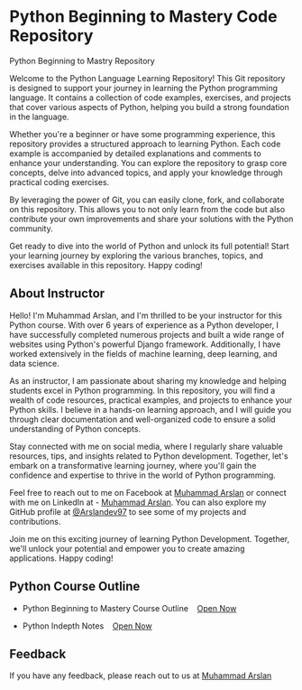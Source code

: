
# Python Beginning to Mastery Code Repository

Python Beginning to Mastry Repository

Welcome to the Python Language Learning Repository! This Git repository is designed to support your journey in learning the Python programming language. It contains a collection of code examples, exercises, and projects that cover various aspects of Python, helping you build a strong foundation in the language.

Whether you're a beginner or have some programming experience, this repository provides a structured approach to learning Python. Each code example is accompanied by detailed explanations and comments to enhance your understanding. You can explore the repository to grasp core concepts, delve into advanced topics, and apply your knowledge through practical coding exercises.

By leveraging the power of Git, you can easily clone, fork, and collaborate on this repository. This allows you to not only learn from the code but also contribute your own improvements and share your solutions with the Python community.

Get ready to dive into the world of Python and unlock its full potential! Start your learning journey by exploring the various branches, topics, and exercises available in this repository. Happy coding!



## About Instructor



Hello! I'm Muhammad Arslan, and I'm thrilled to be your instructor for this Python course. With over 6 years of experience as a Python developer, I have successfully completed numerous projects and built a wide range of websites using Python's powerful Django framework. Additionally, I have worked extensively in the fields of machine learning, deep learning, and data science.

As an instructor, I am passionate about sharing my knowledge and helping students excel in Python programming. In this repository, you will find a wealth of code resources, practical examples, and projects to enhance your Python skills. I believe in a hands-on learning approach, and I will guide you through clear documentation and well-organized code to ensure a solid understanding of Python concepts.

Stay connected with me on social media, where I regularly share valuable resources, tips, and insights related to Python development. Together, let's embark on a transformative learning journey, where you'll gain the confidence and expertise to thrive in the world of Python programming.


Feel free to reach out to me on  Facebook at [Muhammad Arslan](https://www.facebook.com/mrarslanusuf/) or connect with me on LinkedIn at - [Muhammad Arslan](https://www.linkedin.com/in/muhammad-arslan-5540b5278/). You can also explore my GitHub profile at [@Arslandev97](https://www.github.com/arslandev97) to see some of my projects and contributions.

Join me on this exciting journey of learning Python Development. Together, we'll unlock your potential and empower you to create amazing applications. Happy coding!


## Python Course Outline

- Python Beginning to Mastery Course Outline &nbsp;&nbsp; [ Open Now](https://docs.google.com/document/d/15EuYvJND3TojvDZ9dv9GRegocBzja2FhqDnBd1nILpg/edit?usp=sharing)

- Python Indepth Notes &nbsp;&nbsp; [ Open Now](https://docs.google.com/document/d/1PnBMdBxCshkL_4ojWn8xp706Xr3MHIaDdqwcowp6y2U/edit?usp=sharing)




## Feedback

If you have any feedback, please reach out to us at [Muhammad Arslan](https://www.facebook.com/mrarslanusuf/)